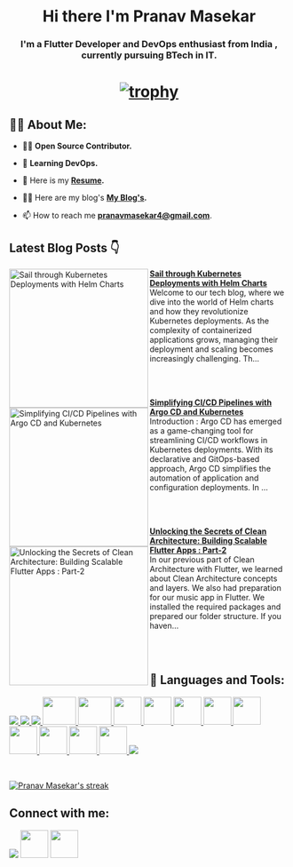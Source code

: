 <!-- <a href="#"><img width="100%" height="auto" src="https://i.imgur.com/iXuL1HG.png" height="175px"/></a> -->

<h1 align="center">Hi there I'm Pranav Masekar</h1>
<h3 align="center">I'm a Flutter Developer and DevOps enthusiast from India , currently pursuing BTech in IT. </h3>

<h1 align ="center">

 [![trophy](https://github-profile-trophy.vercel.app/?username=PranavMasekar&theme=onedark&column=-1)](https://github.com/ryo-ma/github-profile-trophy)
 
</h1>

## 🙋‍♂️ About Me:

- 👨‍💻  **Open Source Contributor.**

- 🌱 **Learning DevOps.**

- 👯 Here is my **[Resume](https://drive.google.com/file/d/1KluEVWQfiwMZwlez7qWwJj89tGG1N8ur/view?usp=sharing).**

- 👨‍💻 Here are my blog's **[My Blog's](https://sungod.hashnode.dev/).**

- 📫 How to reach me **pranavmasekar4@gmail.com**.

## Latest Blog Posts 👇
<!-- HASHNODE_BLOG:START -->
<p align="left">
<a href="https://sungod.hashnode.dev//helm-charts" title="Sail through Kubernetes Deployments with Helm Charts"><img src="https://cdn.hashnode.com/res/hashnode/image/upload/v1685686366852/07e125e7-6d9b-4299-9601-d97bed169856.png" alt="Sail through Kubernetes Deployments with Helm Charts" width="250px" align="left" /></a>
<a href="https://sungod.hashnode.dev//helm-charts" title="Sail through Kubernetes Deployments with Helm Charts"><strong>Sail through Kubernetes Deployments with Helm Charts</strong></a>
<br/> Welcome to our tech blog, where we dive into the world of Helm charts and how they revolutionize Kubernetes deployments. As the complexity of containerized applications grows, managing their deployment and scaling becomes increasingly challenging. Th... </p> <br/> <br/>
<p align="left">
<a href="https://sungod.hashnode.dev//argocd" title="Simplifying CI/CD Pipelines with Argo CD and Kubernetes"><img src="https://cdn.hashnode.com/res/hashnode/image/upload/v1685198897464/9d2578da-a5b6-4ac2-a574-761a4fcc8e59.png" alt="Simplifying CI/CD Pipelines with Argo CD and Kubernetes" width="250px" align="left" /></a>
<a href="https://sungod.hashnode.dev//argocd" title="Simplifying CI/CD Pipelines with Argo CD and Kubernetes"><strong>Simplifying CI/CD Pipelines with Argo CD and Kubernetes</strong></a>
<br/> Introduction :
Argo CD has emerged as a game-changing tool for streamlining CI/CD workflows in Kubernetes deployments. With its declarative and GitOps-based approach, Argo CD simplifies the automation of application and configuration deployments. In ... </p> <br/> <br/>
<p align="left">
<a href="https://sungod.hashnode.dev//flutter-clean-architecture-part-2" title="Unlocking the Secrets of Clean Architecture: Building Scalable Flutter Apps : Part-2"><img src="https://cdn.hashnode.com/res/hashnode/image/upload/v1684564734444/fb3c87ba-27f3-435e-b2fd-cfef4cd275d6.png" alt="Unlocking the Secrets of Clean Architecture: Building Scalable Flutter Apps : Part-2" width="250px" align="left" /></a>
<a href="https://sungod.hashnode.dev//flutter-clean-architecture-part-2" title="Unlocking the Secrets of Clean Architecture: Building Scalable Flutter Apps : Part-2"><strong>Unlocking the Secrets of Clean Architecture: Building Scalable Flutter Apps : Part-2</strong></a>
<br/> In our previous part of Clean Architecture with Flutter, we learned about Clean Architecture concepts and layers. We also had preparation for our music app in Flutter. We installed the required packages and prepared our folder structure. If you haven... </p> <br/> <br/>
<!-- HASHNODE_BLOG:END -->

## 🚀 Languages and Tools:

<p align="left"> 
    <a href="https://flutter.dev/" target="_blank"> <img src="https://img.icons8.com/color/48/000000/flutter.png"/> </a>
    <a href="https://dart.dev/" target="_blank"> <img src="https://img.icons8.com/color/48/000000/dart.png"/> </a> 
    </a>  
    <a href="https://firebase.google.com/" target="_blank"> <img src="https://img.icons8.com/color/48/000000/firebase.png"/> </a>  
    <a href="https://go.dev/" target="_blank"> <img src="https://go.dev/blog/go-brand/Go-Logo/PNG/Go-Logo_Fuchsia.png" height="50" width = "60"/>
    <a href="https://hub.docker.com/u/pranav18vk" target="_blank"> <img src="https://camo.githubusercontent.com/d5942ae771b21e3ea0576598c5c2b2070c0c4f6028e2605691a5c07b94923800/68747470733a2f2f696d672e69636f6e73382e636f6d2f636f6c6f722f34382f3030303030302f646f636b65722e706e67" height="50" width = "60"/>
    <a href="https://kubernetes.io/" target="_blank"> <img src="https://camo.githubusercontent.com/6d20d4c78e20fa7c89ac8da5ac3073ddc12e05513e13d0dad8af6072187812c9/68747470733a2f2f696d672e69636f6e73382e636f6d2f636f6c6f722f34382f3030303030302f6b756265726e657465732e706e67" height="50" width = "50"/>
    <a href="https://argo-cd.readthedocs.io/en/stable/" target="_blank"> <img src="https://cncf-branding.netlify.app/img/projects/argo/icon/color/argo-icon-color.png" height="50" width = "50"/>
    <a href="https://prometheus.io/" target="_blank"> <img src="https://cdn.worldvectorlogo.com/logos/prometheus.svg" height="50" width = "50"/>
    <a href="https://grafana.com/" target="_blank"> <img src="https://cdn.worldvectorlogo.com/logos/grafana.svg" height="50" width = "50"/>
    <a href="https://k8slens.dev/" target="_blank"> <img src="https://k8slens.dev/images/lens-logo-icon.svg" height="50" width = "50"/>
    <a href="https://www.jenkins.io/" target="_blank"> <img src="https://seeklogo.com/images/J/jenkins-logo-07C99BD83D-seeklogo.com.png" height="50" width = "50"/>
    <a href="https://circleci.com/" target="_blank"> <img src="https://user-images.githubusercontent.com/296864/90276707-f691d800-de29-11ea-8d36-a4a756e3b524.png" height="50" width = "50"/>
    <a href="https://docs.github.com/en/actions/learn-github-actions/understanding-github-actions" target="_blank"> <img src="https://avatars.githubusercontent.com/u/54465427?v=4" height="50" width = "50"/>
    <a href="https://www.terraform.io/" target="_blank"> <img src="https://i.pinimg.com/originals/c7/ad/46/c7ad4682fa6042d1c13f8703ec727ccc.png" height="50" width = "50"/>
    <a href="https://git-scm.com/" target="_blank"> <img src="https://img.icons8.com/color/48/000000/git.png"/> </a>
</p>

<br/>

<p align="left">
    <a href="https://github.com/PranavMasekar/github-readme-streak-stats">
        <img title="🔥 Get streak stats for your profile at git.io/streak-stats" alt="Pranav Masekar's streak" src="https://github-readme-streak-stats.herokuapp.com/?user=PranavMasekar&theme=black-ice&hide_border=true&stroke=0000&background=060A0CD0"/>
    </a>
</p>

## Connect with me:
<p align="left">

<a href = "https://www.linkedin.com/in/pranav-masekar-556534214/"><img src="https://img.icons8.com/fluent/48/000000/linkedin.png"/></a>
<a href = "https://twitter.com/Pranav18vk"><img src="https://cdn.worldvectorlogo.com/logos/twitter-6.svg" height="50" width = "50"/></a>
<a href = "https://sungod.hashnode.dev/"><img src="https://img.icons8.com/?size=512&id=HnB8zGOh5xgd&format=png" height="50" width = "50"/></a>

</p>
